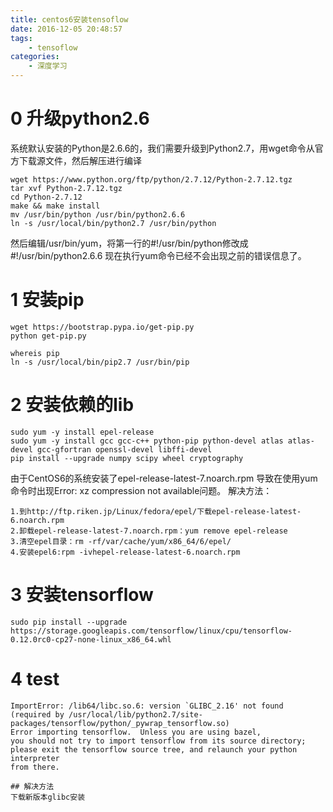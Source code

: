 ```yaml
---
title: centos6安装tensoflow
date: 2016-12-05 20:48:57
tags:
    - tensoflow
categories:
    - 深度学习
---
```


# 0 升级python2.6

系统默认安装的Python是2.6.6的，我们需要升级到Python2.7，用wget命令从官方下载源文件，然后解压进行编译

```shell
wget https://www.python.org/ftp/python/2.7.12/Python-2.7.12.tgz
tar xvf Python-2.7.12.tgz
cd Python-2.7.12
make && make install
mv /usr/bin/python /usr/bin/python2.6.6
ln -s /usr/local/bin/python2.7 /usr/bin/python
```

然后编辑/usr/bin/yum，将第一行的#!/usr/bin/python修改成#!/usr/bin/python2.6.6
现在执行yum命令已经不会出现之前的错误信息了。

# 1 安装pip

```shell
wget https://bootstrap.pypa.io/get-pip.py
python get-pip.py

whereis pip
ln -s /usr/local/bin/pip2.7 /usr/bin/pip
```

# 2 安装依赖的lib

```shell
sudo yum -y install epel-release
sudo yum -y install gcc gcc-c++ python-pip python-devel atlas atlas-devel gcc-gfortran openssl-devel libffi-devel
pip install --upgrade numpy scipy wheel cryptography
```

由于CentOS6的系统安装了epel-release-latest-7.noarch.rpm 导致在使用yum命令时出现Error: xz compression not available问题。
解决方法：

```shell
1.到http://ftp.riken.jp/Linux/fedora/epel/下载epel-release-latest-6.noarch.rpm
2.卸载epel-release-latest-7.noarch.rpm：yum remove epel-release
3.清空epel目录：rm -rf/var/cache/yum/x86_64/6/epel/
4.安装epel6:rpm -ivhepel-release-latest-6.noarch.rpm
```

# 3 安装tensorflow

```shell
sudo pip install --upgrade https://storage.googleapis.com/tensorflow/linux/cpu/tensorflow-0.12.0rc0-cp27-none-linux_x86_64.whl
```

# 4 test

```shell
ImportError: /lib64/libc.so.6: version `GLIBC_2.16' not found (required by /usr/local/lib/python2.7/site-packages/tensorflow/python/_pywrap_tensorflow.so)
Error importing tensorflow.  Unless you are using bazel,
you should not try to import tensorflow from its source directory;
please exit the tensorflow source tree, and relaunch your python interpreter
from there.

## 解决方法
下载新版本glibc安装
```
